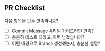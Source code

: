 ## PR Checklist
다음 항목을 모두 만족하나요?

- [ ] Commit Message 우리팀 가이드라인 만족?
- [ ] 충분히 테스트 되었고, 이력 남겼습니까?
- [ ] 어떤 배경으로 Branch 생성했는지, 충분한 설명?
